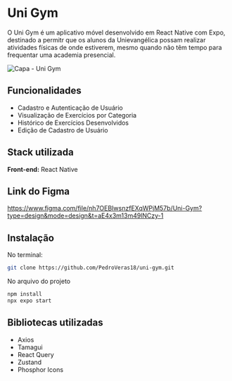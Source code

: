 
# Uni Gym

O Uni Gym é um aplicativo móvel desenvolvido em React Native com Expo, destinado a permitr que os alunos da Unievangélica possam realizar atividades físicas de onde estiverem, mesmo quando não têm tempo para frequentar uma academia presencial.

![Capa - Uni Gym](https://github.com/PedroVeras18/uni-gym/assets/88912035/a8a15e05-022f-4e8e-8699-d6f4edb02397)

## Funcionalidades

- Cadastro e Autenticação de Usuário
- Visualização de Exercícios por Categoria
- Histórico de Exercícios Desenvolvidos
- Edição de Cadastro de Usuário

## Stack utilizada

**Front-end:** React Native


## Link do Figma

https://www.figma.com/file/nh7OEBIwsnzfEXqWPjM57b/Uni-Gym?type=design&mode=design&t=aE4x3m13m49lNCzy-1


## Instalação

No terminal:

```bash
git clone https://github.com/PedroVeras18/uni-gym.git
```
No arquivo do projeto
```bash
npm install
npx expo start
```
## Bibliotecas utilizadas

- Axios
- Tamagui
- React Query
- Zustand
- Phosphor Icons
